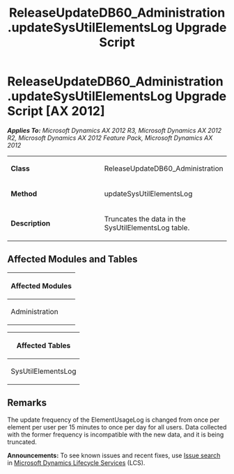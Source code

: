 ﻿---
title: ReleaseUpdateDB60_Administration.updateSysUtilElementsLog Upgrade Script
TOCTitle: ReleaseUpdateDB60_Administration.updateSysUtilElementsLog Upgrade Script
ms:assetid: f9c3deff-3f10-a9aa-df13-706e441258da
ms:mtpsurl: https://msdn.microsoft.com/en-us/library/JJ720047(v=AX.60)
ms:contentKeyID: 49712353
ms.date: 05/18/2015
mtps_version: v=AX.60
---

# ReleaseUpdateDB60\_Administration.updateSysUtilElementsLog Upgrade Script [AX 2012]


_**Applies To:** Microsoft Dynamics AX 2012 R3, Microsoft Dynamics AX 2012 R2, Microsoft Dynamics AX 2012 Feature Pack, Microsoft Dynamics AX 2012_

<table>
<colgroup>
<col style="width: 50%" />
<col style="width: 50%" />
</colgroup>
<tbody>
<tr class="odd">
<td><p><strong>Class</strong></p></td>
<td><p>ReleaseUpdateDB60_Administration</p></td>
</tr>
<tr class="even">
<td><p><strong>Method</strong></p></td>
<td><p>updateSysUtilElementsLog</p></td>
</tr>
<tr class="odd">
<td><p><strong>Description</strong></p></td>
<td><p>Truncates the data in the SysUtilElementsLog table.</p></td>
</tr>
</tbody>
</table>


## Affected Modules and Tables

<table>
<colgroup>
<col style="width: 100%" />
</colgroup>
<thead>
<tr class="header">
<th><p>Affected Modules</p></th>
</tr>
</thead>
<tbody>
<tr class="odd">
<td><p>Administration</p></td>
</tr>
</tbody>
</table>


<table>
<colgroup>
<col style="width: 100%" />
</colgroup>
<thead>
<tr class="header">
<th><p>Affected Tables</p></th>
</tr>
</thead>
<tbody>
<tr class="odd">
<td><p>SysUtilElementsLog</p></td>
</tr>
</tbody>
</table>


## Remarks

The update frequency of the ElementUsageLog is changed from once per element per user per 15 minutes to once per day for all users. Data collected with the former frequency is incompatible with the new data, and it is being truncated.

  
**Announcements:** To see known issues and recent fixes, use [Issue search](http://go.microsoft.com/fwlink/?linkid=389258) in [Microsoft Dynamics Lifecycle Services](http://go.microsoft.com/fwlink/?linkid=306505) (LCS).

